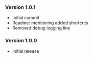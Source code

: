 ### Version 1.0.1
- Initial commit
- Readme: mentioning added shortcuts
- Removed debug logging line

### Version 1.0.0
- Initial release
